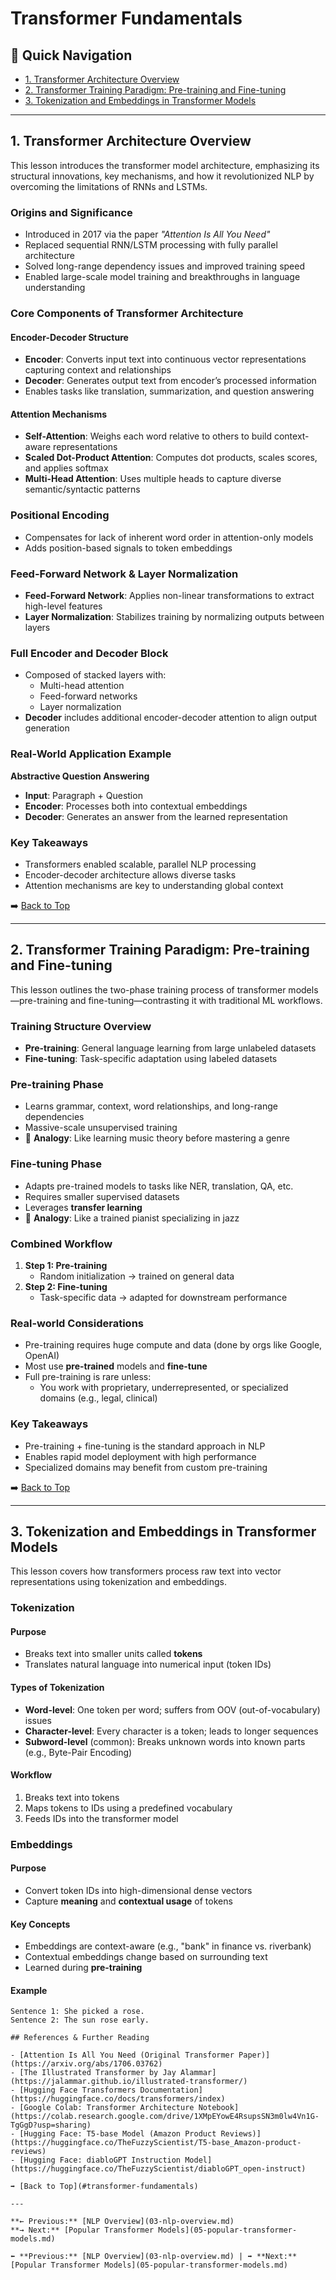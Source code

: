 # Transformer Fundamentals

## 📌 Quick Navigation

- [1. Transformer Architecture Overview](#1-transformer-architecture-overview)
- [2. Transformer Training Paradigm: Pre-training and Fine-tuning](#2-transformer-training-paradigm-pre-training-and-fine-tuning)
- [3. Tokenization and Embeddings in Transformer Models](#3-tokenization-and-embeddings-in-transformer-models)

---

## 1. Transformer Architecture Overview

This lesson introduces the transformer model architecture, emphasizing its structural innovations, key mechanisms, and how it revolutionized NLP by overcoming the limitations of RNNs and LSTMs.

### Origins and Significance

- Introduced in 2017 via the paper *"Attention Is All You Need"*
- Replaced sequential RNN/LSTM processing with fully parallel architecture
- Solved long-range dependency issues and improved training speed
- Enabled large-scale model training and breakthroughs in language understanding

### Core Components of Transformer Architecture

#### Encoder-Decoder Structure

- **Encoder**: Converts input text into continuous vector representations capturing context and relationships
- **Decoder**: Generates output text from encoder’s processed information
- Enables tasks like translation, summarization, and question answering

#### Attention Mechanisms

- **Self-Attention**: Weighs each word relative to others to build context-aware representations
- **Scaled Dot-Product Attention**: Computes dot products, scales scores, and applies softmax
- **Multi-Head Attention**: Uses multiple heads to capture diverse semantic/syntactic patterns

### Positional Encoding

- Compensates for lack of inherent word order in attention-only models
- Adds position-based signals to token embeddings

### Feed-Forward Network & Layer Normalization

- **Feed-Forward Network**: Applies non-linear transformations to extract high-level features
- **Layer Normalization**: Stabilizes training by normalizing outputs between layers

### Full Encoder and Decoder Block

- Composed of stacked layers with:
  - Multi-head attention
  - Feed-forward networks
  - Layer normalization
- **Decoder** includes additional encoder-decoder attention to align output generation

### Real-World Application Example

**Abstractive Question Answering**

- **Input**: Paragraph + Question
- **Encoder**: Processes both into contextual embeddings
- **Decoder**: Generates an answer from the learned representation

### Key Takeaways

- Transformers enabled scalable, parallel NLP processing
- Encoder-decoder architecture allows diverse tasks
- Attention mechanisms are key to understanding global context

➡️ [Back to Top](#transformer-fundamentals)

---

## 2. Transformer Training Paradigm: Pre-training and Fine-tuning

This lesson outlines the two-phase training process of transformer models—pre-training and fine-tuning—contrasting it with traditional ML workflows.

### Training Structure Overview

- **Pre-training**: General language learning from large unlabeled datasets
- **Fine-tuning**: Task-specific adaptation using labeled datasets

### Pre-training Phase

- Learns grammar, context, word relationships, and long-range dependencies
- Massive-scale unsupervised training
- 🔁 **Analogy**: Like learning music theory before mastering a genre

### Fine-tuning Phase

- Adapts pre-trained models to tasks like NER, translation, QA, etc.
- Requires smaller supervised datasets
- Leverages **transfer learning**
- 🔁 **Analogy**: Like a trained pianist specializing in jazz

### Combined Workflow

1. **Step 1: Pre-training**
   - Random initialization → trained on general data
2. **Step 2: Fine-tuning**
   - Task-specific data → adapted for downstream performance

### Real-world Considerations

- Pre-training requires huge compute and data (done by orgs like Google, OpenAI)
- Most use **pre-trained** models and **fine-tune**
- Full pre-training is rare unless:
  - You work with proprietary, underrepresented, or specialized domains (e.g., legal, clinical)

### Key Takeaways

- Pre-training + fine-tuning is the standard approach in NLP
- Enables rapid model deployment with high performance
- Specialized domains may benefit from custom pre-training

➡️ [Back to Top](#transformer-fundamentals)

---

## 3. Tokenization and Embeddings in Transformer Models

This lesson covers how transformers process raw text into vector representations using tokenization and embeddings.

### Tokenization

#### Purpose

- Breaks text into smaller units called **tokens**
- Translates natural language into numerical input (token IDs)

#### Types of Tokenization

- **Word-level**: One token per word; suffers from OOV (out-of-vocabulary) issues
- **Character-level**: Every character is a token; leads to longer sequences
- **Subword-level** (common): Breaks unknown words into known parts (e.g., Byte-Pair Encoding)

#### Workflow

1. Breaks text into tokens
2. Maps tokens to IDs using a predefined vocabulary
3. Feeds IDs into the transformer model

### Embeddings

#### Purpose

- Convert token IDs into high-dimensional dense vectors
- Capture **meaning** and **contextual usage** of tokens

#### Key Concepts

- Embeddings are context-aware (e.g., "bank" in finance vs. riverbank)
- Contextual embeddings change based on surrounding text
- Learned during **pre-training**

#### Example

```text
Sentence 1: She picked a rose.
Sentence 2: The sun rose early.

## References & Further Reading

- [Attention Is All You Need (Original Transformer Paper)](https://arxiv.org/abs/1706.03762)
- [The Illustrated Transformer by Jay Alammar](https://jalammar.github.io/illustrated-transformer/)
- [Hugging Face Transformers Documentation](https://huggingface.co/docs/transformers/index)
- [Google Colab: Transformer Architecture Notebook](https://colab.research.google.com/drive/1XMpEYowE4RsupsSN3m0lw4Vn1G-TgGgD?usp=sharing)
- [Hugging Face: T5-base Model (Amazon Product Reviews)](https://huggingface.co/TheFuzzyScientist/T5-base_Amazon-product-reviews)
- [Hugging Face: diabloGPT Instruction Model](https://huggingface.co/TheFuzzyScientist/diabloGPT_open-instruct)

➡️ [Back to Top](#transformer-fundamentals)

---

**← Previous:** [NLP Overview](03-nlp-overview.md)  
**→ Next:** [Popular Transformer Models](05-popular-transformer-models.md)

⬅️ **Previous:** [NLP Overview](03-nlp-overview.md) | ➡️ **Next:** [Popular Transformer Models](05-popular-transformer-models.md)  
 